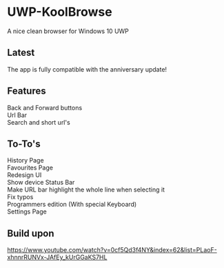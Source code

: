 # UWP-KoolBrowse
A nice clean browser for Windows 10 UWP
## Latest
The app is fully compatible with the anniversary update!
## Features
Back and Forward buttons</br>
Url Bar</br>
Search and short url's</br>
## To-To's
History Page</br>
Favourites Page</br>
Redesign UI</br>
Show device Status Bar</br>
Make URL bar highlight the whole line when selecting it</br>
Fix typos</br>
Programmers edition (With special Keyboard)</br>
Settings Page</br>
## Build upon
https://www.youtube.com/watch?v=0cf5Qd3f4NY&index=62&list=PLaoF-xhnnrRUNVx-JAfEy_kUrGGaKS7HL
